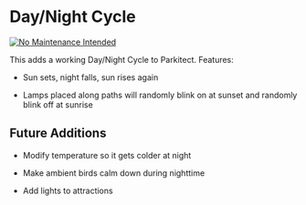 # Day/Night Cycle

[![No Maintenance Intended](http://unmaintained.tech/badge.svg)](http://unmaintained.tech/)

This adds a working Day/Night Cycle to Parkitect. Features:

* Sun sets, night falls, sun rises again

* Lamps placed along paths will randomly blink on at sunset and randomly blink off at sunrise

## Future Additions

* Modify temperature so it gets colder at night

* Make ambient birds calm down during nighttime

* Add lights to attractions
